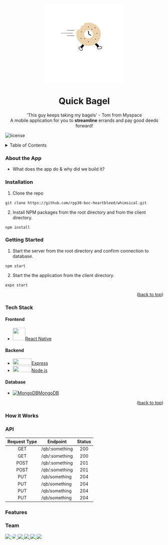 <!-- PROJECT LOGO -->
<div align="center">
<img src="client/assets/bagel.png" alt="Bagel Logo" width="250" height="250">
</div>

<h1 align="center"> Quick Bagel </h1>

<p align="center">
'This guy keeps taking my bagels' - Tom from Myspace
<br/>
A mobile application for you to <b>streamline</b> errands and pay good deeds forward!
</p>

<!-- PROJECT SHIELDS -->
![license](https://img.shields.io/npm/l/nodemon?style=for-the-badge)

<!-- TABLE OF CONTENTS -->
<details>
  <summary> Table of Contents </summary>
  <ol>
  <!-- INTRO/PURPOSE OF APP -->
    <li>
      <a href="#about-project"> About the App </a>
      <ul>
        <li>
        <a href="#tech-stack"> Tech Stack </a>
        </li>
      </ul>
    </li>
    <!-- QUICK START/SETUP -->
    <li>
      <a href="getting-started"> Getting Started </a>
      <ul>
        <li>
        <a href="#installation"> Installation </a>
        </li>
      </ul>
    </li>
    <!-- DEMO - VIDEO/SCREENSHOTS -->
    <li>
      <a href="#demo"> How it Works </a>
      <ul>
        <li><a href="#video"> Video </a></li>
      </ul>
      <ul>
        <li><a href="#wireframe"> Wireframe </a></li>
      </ul>
      <ul>
        <li><a href="#sample"> Sample Code </a></li>
      </ul>
    </li>
    <!-- CHALLENGES -->
    <li>
      <a href="#challenges"> Challenges </a>
      <ul>
        <li><a href="#technical"> Technical </a></li>
      </ul>
    </li>
    <!-- RESEARCH -->
    <li>
      <a href="#research"> Research </a>
      <ul>
        <li>
        <a href="#user-stories"> User Stories </a>
        </li>
      </ul>
      <ul>
        <li>
        <a href="#project-board"> Project Board </a>
        </li>
      </ul>
      <ul>
        <li>
        <a href="#testing"> Testing </a>
        </li>
      </ul>
    </li>
     <!-- FEATURES -->
    <li>
      <a href="#features"> Features </a>
    </li>
     <!-- TEAM -->
    <li>
      <a href="#team"> Team </a>
    </li>
</ol>
</details> <!-- END OF TABLE OF CONTENTS DROP DOWN -->

### About the App

* What does the app do & why did we build it?


### Installation

1. Clone the repo
```
git clone https://github.com/rpp30-boc-heartbleed/whimsical.git
```
2. Install NPM packages from the root directory and from the client directory.
```
npm install
```

### Getting Started

1. Start the server from the root directory and confirm connection to database.
```
npm start
```
2. Start the the application from the client directory.
```
expo start
```
<p align="right">(<a href="#top">back to top</a>)</p>

### Tech Stack

#### Frontend <a name="frontend"></a>
* <a href='https://reactnative.dev/'><img src="https://d33wubrfki0l68.cloudfront.net/554c3b0e09cf167f0281fda839a5433f2040b349/ecfc9/img/header_logo.svg" width="40" height="40"/>React Native</a>


#### Backend <a name="backend"> </a>
* <a href='https://expressjs.com/'><img src="https://upload.wikimedia.org/wikipedia/commons/thumb/6/64/Expressjs.png/330px-Expressjs.png" width="60" height="20"/>Express</a>
*  <a href="https://nodejs.org/en/"><img src="https://upload.wikimedia.org/wikipedia/commons/d/d9/Node.js_logo.svg" width="60" height="20"/>Node.js</a>


#### Database <a name="database"></a>
* <a href='https://www.mongodb.com/'> ![MongoDB](https://raw.githubusercontent.com/mongodb/mongo/master/docs/leaf.svg)MongoDB<a href='https://www.mongodb.com/'></a>

<p align="right">(<a href="#top">back to top</a>)</p>

### How it Works

### API
|Request Type|Endpoint                          |Status |
|:----------:|----------------------------------|:-----:|
|    GET     | /qb/:something                   |200    |
|    GET     | /qb/:something                   |200    |
|    POST    | /qb/:something                   |201    |
|    POST    | /qb/:something                   |201    |
|    PUT     | /qb/something                    |204    |
|    PUT     | /qb/something                    |204    |
|    PUT     | /qb/something                    |204    |
|    PUT     | /qb/something                    |204    |

### Features

### Team
<a href="https://github.com/ryhorowitz">
  <img src="https://github.com/ryhorowitz.png?size=50?">
</a>
<a href="https://github.com/shabbyblue16">
  <img src="https://github.com/shabbyblue16.png?height=50" width="50" style="border-radius:50%">
</a>
<a href="https://github.com/OjeikuA">
  <img src="https://github.com/OjeikuA.png?size=50">
</a>
<a href="https://github.com/aaronfife">
  <img src="https://github.com/aaronfife.png?size=50">
</a>
<a href="https://github.com/surekhaw">
  <img src="https://github.com/surekhaw.png?size=50">
</a>
<a href="https://github.com/Laweeza">
  <img src="https://github.com/Laweeza.png?size=50">
</a>